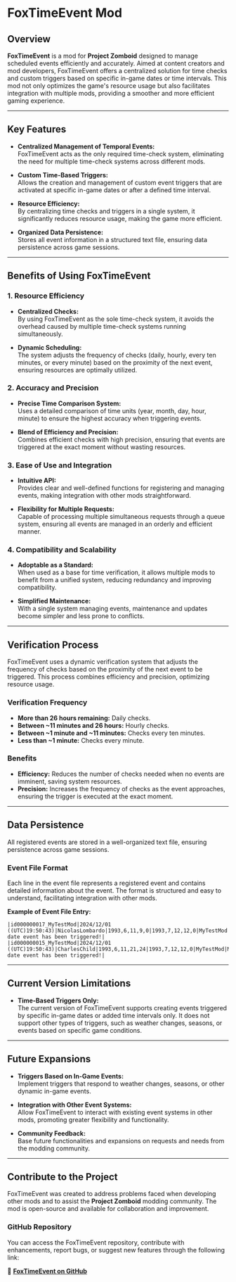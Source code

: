 
# FoxTimeEvent Mod

## Overview

**FoxTimeEvent** is a mod for **Project Zomboid** designed to manage scheduled events efficiently and accurately. Aimed at content creators and mod developers, FoxTimeEvent offers a centralized solution for time checks and custom triggers based on specific in-game dates or time intervals. This mod not only optimizes the game's resource usage but also facilitates integration with multiple mods, providing a smoother and more efficient gaming experience.

---

## Key Features

- **Centralized Management of Temporal Events:**  
  FoxTimeEvent acts as the only required time-check system, eliminating the need for multiple time-check systems across different mods.

- **Custom Time-Based Triggers:**  
  Allows the creation and management of custom event triggers that are activated at specific in-game dates or after a defined time interval.

- **Resource Efficiency:**  
  By centralizing time checks and triggers in a single system, it significantly reduces resource usage, making the game more efficient.

- **Organized Data Persistence:**  
  Stores all event information in a structured text file, ensuring data persistence across game sessions.

---

## Benefits of Using FoxTimeEvent

### 1. **Resource Efficiency**

- **Centralized Checks:**  
  By using FoxTimeEvent as the sole time-check system, it avoids the overhead caused by multiple time-check systems running simultaneously.

- **Dynamic Scheduling:**  
  The system adjusts the frequency of checks (daily, hourly, every ten minutes, or every minute) based on the proximity of the next event, ensuring resources are optimally utilized.

### 2. **Accuracy and Precision**

- **Precise Time Comparison System:**  
  Uses a detailed comparison of time units (year, month, day, hour, minute) to ensure the highest accuracy when triggering events.

- **Blend of Efficiency and Precision:**  
  Combines efficient checks with high precision, ensuring that events are triggered at the exact moment without wasting resources.

### 3. **Ease of Use and Integration**

- **Intuitive API:**  
  Provides clear and well-defined functions for registering and managing events, making integration with other mods straightforward.

- **Flexibility for Multiple Requests:**  
  Capable of processing multiple simultaneous requests through a queue system, ensuring all events are managed in an orderly and efficient manner.

### 4. **Compatibility and Scalability**

- **Adoptable as a Standard:**  
  When used as a base for time verification, it allows multiple mods to benefit from a unified system, reducing redundancy and improving compatibility.

- **Simplified Maintenance:**  
  With a single system managing events, maintenance and updates become simpler and less prone to conflicts.

---

## Verification Process

FoxTimeEvent uses a dynamic verification system that adjusts the frequency of checks based on the proximity of the next event to be triggered. This process combines efficiency and precision, optimizing resource usage.

### Verification Frequency

- **More than 26 hours remaining:** Daily checks.
- **Between ~11 minutes and 26 hours:** Hourly checks.
- **Between ~1 minute and ~11 minutes:** Checks every ten minutes.
- **Less than ~1 minute:** Checks every minute.

### Benefits

- **Efficiency:** Reduces the number of checks needed when no events are imminent, saving system resources.
- **Precision:** Increases the frequency of checks as the event approaches, ensuring the trigger is executed at the exact moment.

---

## Data Persistence

All registered events are stored in a well-organized text file, ensuring persistence across game sessions.

### Event File Format

Each line in the event file represents a registered event and contains detailed information about the event. The format is structured and easy to understand, facilitating integration with other mods.

**Example of Event File Entry:**

```
|id000000017_MyTestMod|2024/12/01 ((UTC)19:50:43)|NicolasLombardo|1993,6,11,9,0|1993,7,12,12,0|MyTestMod|MyTestMod_onEventTriggered|Specific date event has been triggered!|
|id000000015_MyTestMod|2024/12/01 ((UTC)19:50:43)|CharlesChild|1993,6,11,21,24|1993,7,12,12,0|MyTestMod|MyTestMod_onEventTriggered|Specific date event has been triggered!|
```

---

## Current Version Limitations

- **Time-Based Triggers Only:**  
  The current version of FoxTimeEvent supports creating events triggered by specific in-game dates or added time intervals only. It does not support other types of triggers, such as weather changes, seasons, or events based on specific game conditions.

---

## Future Expansions

- **Triggers Based on In-Game Events:**  
  Implement triggers that respond to weather changes, seasons, or other dynamic in-game events.
  
- **Integration with Other Event Systems:**  
  Allow FoxTimeEvent to interact with existing event systems in other mods, promoting greater flexibility and functionality.
  
- **Community Feedback:**  
  Base future functionalities and expansions on requests and needs from the modding community.

---

## Contribute to the Project

FoxTimeEvent was created to address problems faced when developing other mods and to assist the **Project Zomboid** modding community. The mod is open-source and available for collaboration and improvement.

### GitHub Repository

You can access the FoxTimeEvent repository, contribute with enhancements, report bugs, or suggest new features through the following link:

🔗 **[FoxTimeEvent on GitHub](https://github.com/FoxPopBR/FoxTimeEvent)**

